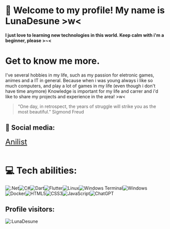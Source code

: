 # 🥰 Welcome to my profile! My name is LunaDesune >w<

**I just love to learning new technologies in this world. Keep calm with i'm a beginner, please >~<**

# Get to know me more.

I've several hobbies in my life, such as my passion for eletronic games, animes and a IT in general. Because when i was young always i like so much computers, and play a lot of games in my life (even though i don't have time anymore)
Knowledge is important for my life and carrer and i'd like to share my projects and experience in the area! >w<

> “One day, in retrospect, the years of struggle will strike you as the most beautiful.” Sigmond Freud

## 📱 Social media:
<div>
  <a href="https://anilist.co/user/LunaDesune/" style="font-size: 24px">Anilist</a>
</div><br>


# 💻 Tech abilities:
![.Net](https://img.shields.io/badge/.NET-5C2D91?style=for-the-badge&logo=.net&logoColor=white)![C#](https://img.shields.io/badge/c%23-%23239120.svg?style=for-the-badge&logo=csharp&logoColor=white)![Dart](https://img.shields.io/badge/dart-%230175C2.svg?style=for-the-badge&logo=dart&logoColor=white)![Flutter](https://img.shields.io/badge/Flutter-%2302569B.svg?style=for-the-badge&logo=Flutter&logoColor=white)![Linux](https://img.shields.io/badge/Linux-FCC624?style=for-the-badge&logo=linux&logoColor=black)![Windows Terminal](https://img.shields.io/badge/Windows%20Terminal-%234D4D4D.svg?style=for-the-badge&logo=windows-terminal&logoColor=white)![Windows](https://img.shields.io/badge/Windows-0078D6?style=for-the-badge&logo=windows&logoColor=white)![Docker](https://img.shields.io/badge/docker-%230db7ed.svg?style=for-the-badge&logo=docker&logoColor=white)![HTML5](https://img.shields.io/badge/html5-%23E34F26.svg?style=for-the-badge&logo=html5&logoColor=white)![CSS3](https://img.shields.io/badge/css3-%231572B6.svg?style=for-the-badge&logo=css3&logoColor=white)![JavaScript](https://img.shields.io/badge/javascript-%23323330.svg?style=for-the-badge&logo=javascript&logoColor=%23F7DF1E)![ChatGPT](https://img.shields.io/badge/chatGPT-74aa9c?style=for-the-badge&logo=openai&logoColor=white)

## Profile visitors:

![:LunaDesune](https://count.getloli.com/get/@:LunaDesune?theme=rule34)




